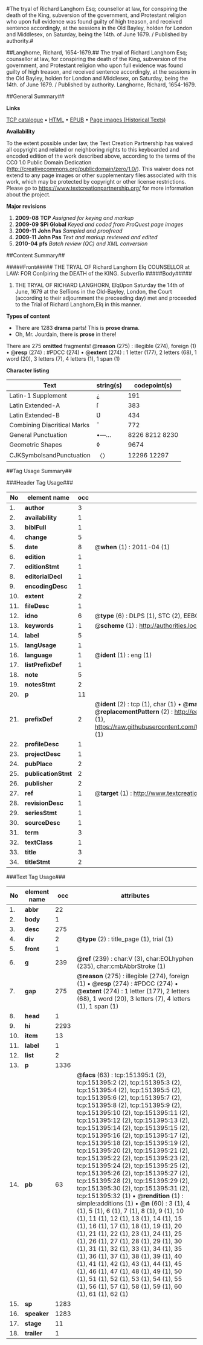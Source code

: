 #The tryal of Richard Langhorn Esq; counsellor at law, for conspiring the death of the King, subversion of the government, and Protestant religion who upon full evidence was found guilty of high treason, and received sentence accordingly, at the sessions in the Old Bayley, holden for London and Middlesex, on Saturday, being the 14th. of June 1679. / Published by authority.#

##Langhorne, Richard, 1654-1679.##
The tryal of Richard Langhorn Esq; counsellor at law, for conspiring the death of the King, subversion of the government, and Protestant religion who upon full evidence was found guilty of high treason, and received sentence accordingly, at the sessions in the Old Bayley, holden for London and Middlesex, on Saturday, being the 14th. of June 1679. / Published by authority.
Langhorne, Richard, 1654-1679.

##General Summary##

**Links**

[TCP catalogue](http://www.ota.ox.ac.uk/tcp/)  • 
[HTML](http://tei.it.ox.ac.uk/tcp/Texts-HTML/free/A94/A94854.html)  • 
[EPUB](http://tei.it.ox.ac.uk/tcp/Texts-EPUB/free/A94/A94854.epub) • 
[Page images (Historical Texts)](https://historicaltexts.jisc.ac.uk/eebo-42476507e)

**Availability**

To the extent possible under law, the Text Creation Partnership has waived all copyright and related or neighboring rights to this keyboarded and encoded edition of the work described above, according to the terms of the CC0 1.0 Public Domain Dedication (http://creativecommons.org/publicdomain/zero/1.0/). This waiver does not extend to any page images or other supplementary files associated with this work, which may be protected by copyright or other license restrictions. Please go to https://www.textcreationpartnership.org/ for more information about the project.

**Major revisions**

1. __2009-08__ __TCP__ *Assigned for keying and markup*
1. __2009-09__ __SPi Global__ *Keyed and coded from ProQuest page images*
1. __2009-11__ __John Pas__ *Sampled and proofread*
1. __2009-11__ __John Pas__ *Text and markup reviewed and edited*
1. __2010-04__ __pfs__ *Batch review (QC) and XML conversion*

##Content Summary##

#####Front#####
THE TRYAL OF Richard Langhorn Eſq COUNSELLOR at LAW: FOR Conſpiring the DEATH of the KING. Subverſio
#####Body#####

1. THE TRYAL OF RICHARD LANGHORN, EſqƲpon Saturday the 14th of June, 1679 at the Seſſions in the Old-Bayley, London, the Court (according to their adjournment the preceeding day) met and proceeded to the Trial of Richard Langhorn,Eſq in this manner.

**Types of content**

  * There are 1283 **drama** parts! This is **prose drama**.
  * Oh, Mr. Jourdain, there is **prose** in there!

There are 275 **omitted** fragments! 
 @__reason__ (275) : illegible (274), foreign (1)  •  @__resp__ (274) : #PDCC (274)  •  @__extent__ (274) : 1 letter (177), 2 letters (68), 1 word (20), 3 letters (7), 4 letters (1), 1 span (1)

**Character listing**


|Text|string(s)|codepoint(s)|
|---|---|---|
|Latin-1 Supplement|¿|191|
|Latin Extended-A|ſ|383|
|Latin Extended-B|Ʋ|434|
|Combining             Diacritical Marks|̄|772|
|General Punctuation|•—…|8226 8212 8230|
|Geometric Shapes|◊|9674|
|CJKSymbolsandPunctuation|〈〉|12296 12297|

##Tag Usage Summary##

###Header Tag Usage###

|No|element name|occ|attributes|
|---|---|---|---|
|1.|__author__|3||
|2.|__availability__|1||
|3.|__biblFull__|1||
|4.|__change__|5||
|5.|__date__|8| @__when__ (1) : 2011-04 (1)|
|6.|__edition__|1||
|7.|__editionStmt__|1||
|8.|__editorialDecl__|1||
|9.|__encodingDesc__|1||
|10.|__extent__|2||
|11.|__fileDesc__|1||
|12.|__idno__|6| @__type__ (6) : DLPS (1), STC (2), EEBO-CITATION (1), OCLC (1), VID (1)|
|13.|__keywords__|1| @__scheme__ (1) : http://authorities.loc.gov/ (1)|
|14.|__label__|5||
|15.|__langUsage__|1||
|16.|__language__|1| @__ident__ (1) : eng (1)|
|17.|__listPrefixDef__|1||
|18.|__note__|5||
|19.|__notesStmt__|2||
|20.|__p__|11||
|21.|__prefixDef__|2| @__ident__ (2) : tcp (1), char (1)  •  @__matchPattern__ (2) : ([0-9\-]+):([0-9IVX]+) (1), (.+) (1)  •  @__replacementPattern__ (2) : http://eebo.chadwyck.com/downloadtiff?vid=$1&page=$2 (1), https://raw.githubusercontent.com/textcreationpartnership/Texts/master/tcpchars.xml#$1 (1)|
|22.|__profileDesc__|1||
|23.|__projectDesc__|1||
|24.|__pubPlace__|2||
|25.|__publicationStmt__|2||
|26.|__publisher__|2||
|27.|__ref__|1| @__target__ (1) : http://www.textcreationpartnership.org/docs/. (1)|
|28.|__revisionDesc__|1||
|29.|__seriesStmt__|1||
|30.|__sourceDesc__|1||
|31.|__term__|3||
|32.|__textClass__|1||
|33.|__title__|3||
|34.|__titleStmt__|2||


###Text Tag Usage###

|No|element name|occ|attributes|
|---|---|---|---|
|1.|__abbr__|22||
|2.|__body__|1||
|3.|__desc__|275||
|4.|__div__|2| @__type__ (2) : title_page (1), trial (1)|
|5.|__front__|1||
|6.|__g__|239| @__ref__ (239) : char:V (3), char:EOLhyphen (235), char:cmbAbbrStroke (1)|
|7.|__gap__|275| @__reason__ (275) : illegible (274), foreign (1)  •  @__resp__ (274) : #PDCC (274)  •  @__extent__ (274) : 1 letter (177), 2 letters (68), 1 word (20), 3 letters (7), 4 letters (1), 1 span (1)|
|8.|__head__|1||
|9.|__hi__|2293||
|10.|__item__|13||
|11.|__label__|1||
|12.|__list__|2||
|13.|__p__|1336||
|14.|__pb__|63| @__facs__ (63) : tcp:151395:1 (2), tcp:151395:2 (2), tcp:151395:3 (2), tcp:151395:4 (2), tcp:151395:5 (2), tcp:151395:6 (2), tcp:151395:7 (2), tcp:151395:8 (2), tcp:151395:9 (2), tcp:151395:10 (2), tcp:151395:11 (2), tcp:151395:12 (2), tcp:151395:13 (2), tcp:151395:14 (2), tcp:151395:15 (2), tcp:151395:16 (2), tcp:151395:17 (2), tcp:151395:18 (2), tcp:151395:19 (2), tcp:151395:20 (2), tcp:151395:21 (2), tcp:151395:22 (2), tcp:151395:23 (2), tcp:151395:24 (2), tcp:151395:25 (2), tcp:151395:26 (2), tcp:151395:27 (2), tcp:151395:28 (2), tcp:151395:29 (2), tcp:151395:30 (2), tcp:151395:31 (2), tcp:151395:32 (1)  •  @__rendition__ (1) : simple:additions (1)  •  @__n__ (60) : 3 (1), 4 (1), 5 (1), 6 (1), 7 (1), 8 (1), 9 (1), 10 (1), 11 (1), 12 (1), 13 (1), 14 (1), 15 (1), 16 (1), 17 (1), 18 (1), 19 (1), 20 (1), 21 (1), 22 (1), 23 (1), 24 (1), 25 (1), 26 (1), 27 (1), 28 (1), 29 (1), 30 (1), 31 (1), 32 (1), 33 (1), 34 (1), 35 (1), 36 (1), 37 (1), 38 (1), 39 (1), 40 (1), 41 (1), 42 (1), 43 (1), 44 (1), 45 (1), 46 (1), 47 (1), 48 (1), 49 (1), 50 (1), 51 (1), 52 (1), 53 (1), 54 (1), 55 (1), 56 (1), 57 (1), 58 (1), 59 (1), 60 (1), 61 (1), 62 (1)|
|15.|__sp__|1283||
|16.|__speaker__|1283||
|17.|__stage__|11||
|18.|__trailer__|1||

